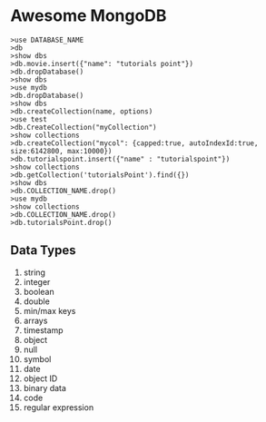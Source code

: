 # Awesome MongoDB

```mongo shell
>use DATABASE_NAME
>db
>show dbs
>db.movie.insert({"name": "tutorials point"})
>db.dropDatabase()
>show dbs
>use mydb
>db.dropDatabase()
>show dbs
>db.createCollection(name, options)
>use test
>db.CreateCollection("myCollection")
>show collections
>db.createCollection("mycol": {capped:true, autoIndexId:true, size:6142800, max:10000})
>db.tutorialspoint.insert({"name" : "tutorialspoint"})
>show collections
>db.getCollection('tutorialsPoint').find({})
>show dbs
>db.COLLECTION_NAME.drop()
>use mydb
>show collections
>db.COLLECTION_NAME.drop()
>db.tutorialsPoint.drop()
```

## Data Types
1. string
2. integer
3. boolean
4. double
5. min/max keys
6. arrays
7. timestamp
8. object
9. null
10. symbol
11. date
12. object ID
13. binary data
14. code
15. regular expression
